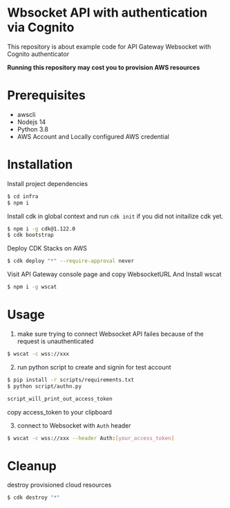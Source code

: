 # Wbsocket API with authentication via Cognito

This repository is about example code for API Gateway Websocket with Cognito authenticator

**Running this repository may cost you to provision AWS resources**

# Prerequisites

- awscli
- Nodejs 14
- Python 3.8
- AWS Account and Locally configured AWS credential

# Installation

Install project dependencies

```bash
$ cd infra
$ npm i
```

Install cdk in global context and run `cdk init` if you did not initailize cdk yet.

```bash
$ npm i -g cdk@1.122.0
$ cdk bootstrap
```

Deploy CDK Stacks on AWS

```bash
$ cdk deploy "*" --require-approval never
```

Visit API Gateway console page and copy WebsocketURL And Install wscat

```bash
$ npm i -g wscat
```

# Usage

1. make sure trying to connect Websocket API failes because of the request is unauthenticated

```bash
$ wscat -c wss://xxx
```

2. run python script to create and signin for test account

```bash
$ pip install -r scripts/requirements.txt
$ python script/authn.py

script_will_print_out_access_token
```

copy access_token to your clipboard

3. connect to Websocket with `Auth` header

```bash
$ wscat -c wss://xxx --header Auth:[your_access_token]
```

# Cleanup

destroy provisioned cloud resources

```bash
$ cdk destroy "*"
```
